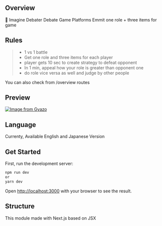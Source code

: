 ## Overview
👾 Imagine Debater
Debate Game Platforms
Emmit one role + three items for game

## Rules
> - 1 vs 1 battle
> - Get one role and three items for each player
> - player gets 10 sec to create strategy to defeat opponent
> - In 1 min, appeal how your role is greater than opponent one
> - do role vice versa as well and judge by other people

You can also check from /overview routes

## Preview
[![Image from Gyazo](https://i.gyazo.com/e72b07e83f47ad7aeed88b7dd495b8c8.png)](https://gyazo.com/e72b07e83f47ad7aeed88b7dd495b8c8)

## Language
Currenty, Available English and Japanese Version

## Get Started
First, run the development server:

```bash
npm run dev
or
yarn dev
```
Open [http://localhost:3000](http://localhost:3000) with your browser to see the result.


## Structure
This module made with Next.js based on JSX